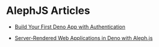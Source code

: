 # AlephJS Articles

* [Build Your First Deno App with Authentication](https://scotch.io/tutorials/build-your-first-deno-app-with-authentication)

* [Server-Rendered Web Applications in Deno with Aleph.js ](https://www.infoq.com/news/2020/11/aleph-deno-web-app-nextJS/)